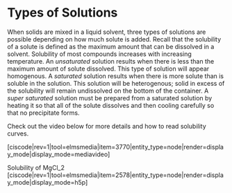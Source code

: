 # Types of Solutions

When solids are mixed in a liquid solvent, three types of solutions are possible depending on how much solute is added. Recall that the solubility of a solute is defined as the maximum amount that can be dissolved in a solvent. Solubility of most compounds increases with increasing temperature.  An _unsaturated_ solution results when there is less than the maximum amount of solute dissolved. This type of solution will appear homogenous.  A _saturated_ solution results when there is more solute than is soluble in the solution.  This solution will be heterogenous; solid in excess of the solubility will remain undissolved on the bottom of the container. A _super saturated_ solution must be prepared from a saturated solution by heating it so that all of the solute dissolves and then cooling carefully so that no precipitate forms.

Check out the video below for more details and how to read solubility curves.  


[ciscode|rev=1|tool=elmsmedia|item=3770|entity_type=node|render=display_mode|display_mode=mediavideo]

Solubility of MgCl<lrn-math>_2</lrn-math> 
[ciscode|rev=1|tool=elmsmedia|item=2578|entity_type=node|render=display_mode|display_mode=h5p]

 